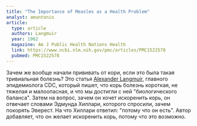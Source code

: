 ```yaml
---
title: "The Importance of Measles as a Health Problem"
analyst: amantonio
article:
  type: article
  authors: Langmuir
  year: 1962
  magazine: Am J Public Health Nations Health
  link: https://www.ncbi.nlm.nih.gov/pmc/articles/PMC1522578
  pubmed: PMC1522578
---
```


Зачем же вообще начали прививать от кори, если это была такая тривиальная болезнь?
Это статья [Alexander Langmuir](https://en.wikipedia.org/wiki/Alexander_Langmuir), главного эпидемиологa CDC, который пишет, что корь болезнь короткая, не тяжелая и малоопасная, и что мы достигли с ней "биологического баланса".
Затем на вопрос, зачем он хочет искоренить корь, он отвечает словами Эдмунда Хиллари, которого спросили, зачем покорять Эверест. На что Хиллари ответил: "потому что он есть". Автор добавляет, что он желает искоренить корь, потому что это возможно.

